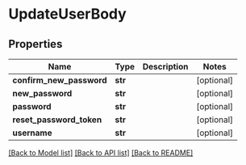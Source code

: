 # UpdateUserBody

## Properties
Name | Type | Description | Notes
------------ | ------------- | ------------- | -------------
**confirm_new_password** | **str** |  | [optional] 
**new_password** | **str** |  | [optional] 
**password** | **str** |  | [optional] 
**reset_password_token** | **str** |  | [optional] 
**username** | **str** |  | [optional] 

[[Back to Model list]](../README.md#documentation-for-models) [[Back to API list]](../README.md#documentation-for-api-endpoints) [[Back to README]](../README.md)

